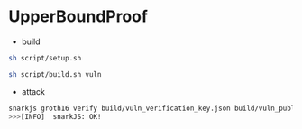 # UpperBoundProof

- build

```bash
sh script/setup.sh

sh script/build.sh vuln
```

- attack

```bash
snarkjs groth16 verify build/vuln_verification_key.json build/vuln_public.json build/vuln_proof.json
>>>[INFO]  snarkJS: OK!
```